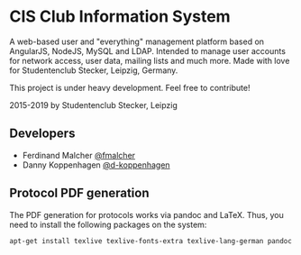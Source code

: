 # CIS Club Information System
A web-based user and "everything" management platform based on AngularJS, NodeJS, MySQL and LDAP. Intended to manage user accounts for network access, user data, mailing lists and much more. Made with love for Studentenclub Stecker, Leipzig, Germany.

This project is under heavy development. Feel free to contribute!

2015-2019 by Studentenclub Stecker, Leipzig


## Developers
* Ferdinand Malcher [@fmalcher](https://github.com/fmalcher)
* Danny Koppenhagen [@d-koppenhagen](https://github.com/d-koppenhagen)

## Protocol PDF generation

The PDF generation for protocols works via pandoc and LaTeX. Thus, you need to install the following packages on the system:

```bash
apt-get install texlive texlive-fonts-extra texlive-lang-german pandoc
```
